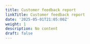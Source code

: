 ```yaml
---
title: Customer feedback report
linkTitle: Customer feedback report
date: '2025-05-01T21:05:00Z'
weight: 1
description: No content
draft: false
---
```



